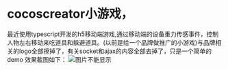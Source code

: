 
# cocoscreator小游戏，
最近使用typescript开发的h5移动端游戏,通过移动端的设备重力传感事件，控制人物左右移动来吃道具和躲避道具。(以前是给一个品牌做推广的小游戏)与品牌相关的logo全部擦掉了，有关socket和ajax的内容全部去掉了，只是一个简单的demo
效果截图如下：
![图片不能显示](https://github.com/lkang432503/cocoscreatorDemo/blob/master/test.gif)

